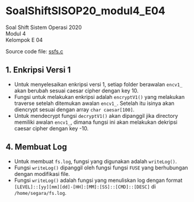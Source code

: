 # SoalShiftSISOP20_modul4_E04

Soal Shift Sistem Operasi 2020\
Modul 4\
Kelompok E 04

Source code file: [ssfs.c](https://github.com/segara2410/SoalShiftSISOP20_modul4_E04/blob/master/ssfs.c)

## 1. Enkripsi Versi 1
- Untuk menyelesaikan enkripsi versi 1, setiap folder berawalan `encv1_` akan berubah sesuai caesar cipher dengan key 10.
- Fungsi untuk melakukan enkripsi adalah `encryptV1()` yang melakukan traverse setelah ditemukan awalan `encv1_`. 
  Setelah itu isinya akan diencrypt sesuai dengan array `char caesar[100]`. 
- Untuk mendecrypt fungsi `decryptV1()` akan dipanggil jika directory memiliki awalan `encv1_`, dimana fungsi ini akan melakukan dekripsi caesar cipher dengan key -10.

## 4. Membuat Log
- Untuk membuat `fs.log`, fungsi yang digunakan adalah `writeLog()`.
- Fungsi `writeLog()` dipanggil oleh fungsi fungsi `FUSE` yang berhubungan dengan modifikasi file.
- Fungsi `writeLog()` adalah fungsi yang menuliskan log dengan format `[LEVEL]::[yy][mm][dd]-[HH]:[MM]:[SS]::[CMD]::[DESC]` di `/home/segara/fs.log`.
